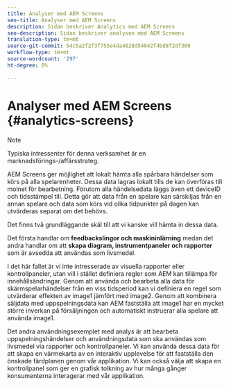 ```yaml
---
title: Analyser med AEM Screens
seo-title: Analyser med AEM Screens
description: Sidan beskriver Analytics med AEM Screens
seo-description: Sidan beskriver analysen med AEM Screens
translation-type: tm+mt
source-git-commit: 54c5a2f2f3f755e4da4028d54042f4bd8f2df369
workflow-type: tm+mt
source-wordcount: '297'
ht-degree: 0%

---
```



# Analyser med AEM Screens {#analytics-screens}

>[!NOTE]
>
>Typiska intressenter för denna verksamhet är en marknadsförings-/affärsstrateg.

AEM Screens ger möjlighet att lokalt hämta alla spårbara händelser som körs på alla spelarenheter. Dessa data lagras lokalt tills de kan överföras till molnet för bearbetning. Förutom alla händelsedata läggs även ett deviceID och tidsstämpel till. Detta gör att data från en spelare kan särskiljas från en annan spelare och data som körs vid olika tidpunkter på dagen kan utvärderas separat om det behövs.

Det finns två grundläggande skäl till att vi kanske vill hämta in dessa data.

Det första handlar om **feedbackslingor och maskininlärning** medan det andra handlar om att **skapa diagram, instrumentpaneler och rapporter** som är avsedda att användas som livsmedel.

I det här fallet är vi inte intresserade av visuella rapporter eller kontrollpaneler, utan vill i stället definiera regler som AEM kan tillämpa för innehållsändringar. Genom att använda och bearbeta alla data för skärmspelarhändelser från en viss tidsperiod kan vi definiera en regel som utvärderar effekten av image1 jämfört med image2. Genom att kombinera säljdata med uppspelningsdata kan AEM fastställa att image1 har en mycket större inverkan på försäljningen och automatiskt instruerar alla spelare att använda image1.

Det andra användningsexemplet med analys är att bearbeta uppspelningshändelser och användningsdata som ska användas som livsmedel via rapporter och kontrollpaneler.
Vi kan använda dessa data för att skapa en värmekarta av en interaktiv upplevelse för att fastställa den önskade färdplanen genom vår applikation. Vi kan också välja att skapa en kontrollpanel som ger en grafisk tolkning av hur många gånger konsumenterna interagerar med vår applikation.

